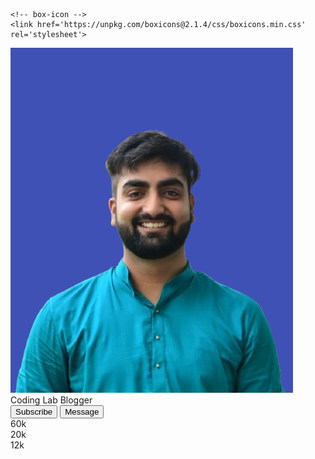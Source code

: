 <!DOCTYPE html>
<html lang="en">

<head>
    <meta charset="UTF-8">
    <meta name="viewport" content="width=device-width, initial-scale=1.0">
    <title>Document</title>
    <link rel="stylesheet" href="style.css">

    <!-- box-icon -->
    <link href='https://unpkg.com/boxicons@2.1.4/css/boxicons.min.css' rel='stylesheet'>

<style>
  
</style>
</head>

<body>
    <div class="profile-card">
        <div class="image">
            <img src="i.png" alt="Rishabh" class="profile-image">
        </div>
        <div class="text-data">
            <span class="name">Coding Lab</span>
            <span class="Job">Blogger</span>
        </div>  
        <div class="media-buttons">
            <a href="#" style="background: #4267b2" class="link">
                <i class='bx bxl-facebook'></i>
            </a>
            <a href="#" style="background: black;" class="link">
                <i class='bx bxl-github'></i>
            </a>
            <a href="#" class="link" style="background: #1da1f2">
                <i class='bx bxl-twitter'></i>
            </a>
            <a href="#" style="background: #e1306c" class="link">
                <i class='bx bxl-instagram'></i>
            </a>
        </div>
        <div class="buttons">
            <button class="button">Subscribe</button>
            <button class="button">Message</button>
        </div>
        <div class="analytics">
            <div class="data">
                <i class="bx bx-heart"></i>
          <span class="number">60k</span>
        </div>
        <div class="data">
          <i class="bx bx-message-rounded"></i>
          <span class="number">20k</span>
        </div>
        <div class="data">
          <i class="bx bx-share"></i>
          <span class="number">12k</span>
            </div>
        </div>
    </div>
</body>

</html>
